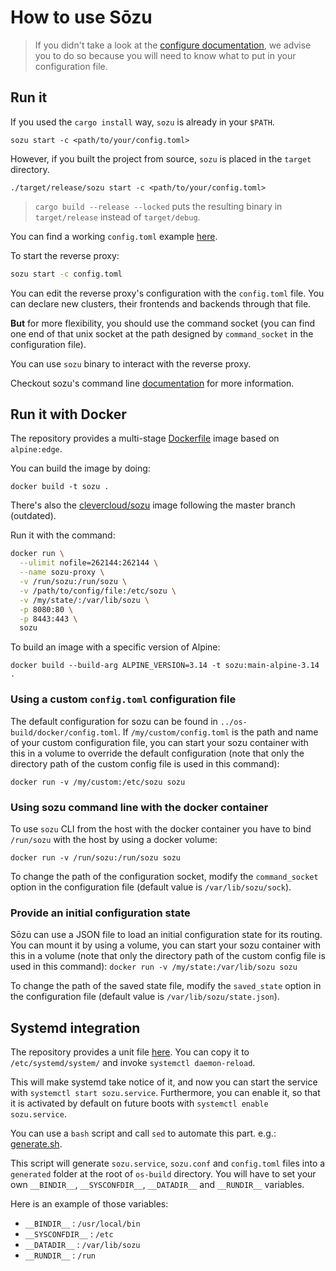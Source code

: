 # How to use Sōzu

> If you didn't take a look at the [configure documentation](./configure.md), we advise you to do so because you will need to know what to put in your configuration file.

## Run it

If you used the `cargo install` way, `sozu` is already in your `$PATH`.

`sozu start -c <path/to/your/config.toml>`

However, if you built the project from source, `sozu` is placed in the `target` directory.

`./target/release/sozu start -c <path/to/your/config.toml>`

> `cargo build --release --locked` puts the resulting binary in `target/release` instead of `target/debug`.

You can find a working `config.toml` example [here][cfg].

To start the reverse proxy:

```bash
sozu start -c config.toml
```

You can edit the reverse proxy's configuration with the `config.toml` file. You can declare new clusters, their frontends and backends through that file.

**But** for more flexibility, you should use the command socket (you can find one end of that unix socket at the path designed by `command_socket` in the configuration file).

You can use `sozu` binary to interact with the reverse proxy.

Checkout sozu's command line [documentation](./configure_cli.md) for more information.

## Run it with Docker

The repository provides a multi-stage [Dockerfile][df] image based on `alpine:edge`.

You can build the image by doing:

`docker build -t sozu .`

There's also the [clevercloud/sozu](https://hub.docker.com/r/clevercloud/sozu/) image
following the master branch (outdated).

Run it with the command:

```bash
docker run \
  --ulimit nofile=262144:262144 \
  --name sozu-proxy \
  -v /run/sozu:/run/sozu \
  -v /path/to/config/file:/etc/sozu \
  -v /my/state/:/var/lib/sozu \
  -p 8080:80 \
  -p 8443:443 \
  sozu
```

To build an image with a specific version of Alpine:

`docker build --build-arg ALPINE_VERSION=3.14 -t sozu:main-alpine-3.14 .`

### Using a custom `config.toml` configuration file

The default configuration for sozu can be found in `../os-build/docker/config.toml`.
If `/my/custom/config.toml` is the path and name of your custom configuration file, you can start your sozu container with this in a volume to override the default configuration (note that only the directory path of the custom config file is used in this command):

`docker run -v /my/custom:/etc/sozu sozu`

### Using sozu command line with the docker container

To use `sozu` CLI from the host with the docker container you have to bind `/run/sozu` with the host by using a docker volume:

`docker run -v /run/sozu:/run/sozu sozu`

To change the path of the configuration socket, modify the `command_socket` option in the configuration file (default value is `/var/lib/sozu/sock`).

### Provide an initial configuration state

Sōzu can use a JSON file to load an initial configuration state for its routing. You can mount it by using a volume, you can start your sozu container with this in a volume (note that only the directory path of the custom config file is used in this command):
`docker run -v /my/state:/var/lib/sozu sozu`

To change the path of the saved state file, modify the `saved_state` option in the configuration file (default value is `/var/lib/sozu/state.json`).

[cfg]: ../bin/config.toml
[df]: ../Dockerfile

## Systemd integration

The repository provides a unit file [here][un]. You can copy it to `/etc/systemd/system/` and invoke `systemctl daemon-reload`.

This will make systemd take notice of it, and now you can start the service with `systemctl start sozu.service`. Furthermore, you can enable it, so that it is activated by default on future boots with `systemctl enable sozu.service`.

You can use a `bash` script and call `sed` to automate this part. e.g.: [generate.sh][gen].

This script will generate `sozu.service`, `sozu.conf` and `config.toml` files into a `generated` folder at the root of `os-build` directory. You will have to set your own `__BINDIR__`, `__SYSCONFDIR__`, `__DATADIR__` and `__RUNDIR__` variables.

Here is an example of those variables:

- `__BINDIR__` : `/usr/local/bin`
- `__SYSCONFDIR__` : `/etc`
- `__DATADIR__` : `/var/lib/sozu`
- `__RUNDIR__` : `/run`

[un]: ../os-build/systemd/sozu.service.in
[gen]: ../os-build/exherbo/generate.sh
